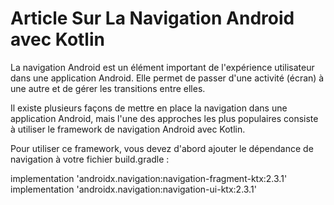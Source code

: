# Article Sur La Navigation Android avec Kotlin

La navigation Android est un élément important de l'expérience utilisateur dans une application Android. Elle permet de passer d'une activité (écran) à une autre et de gérer les transitions entre elles.

Il existe plusieurs façons de mettre en place la navigation dans une application Android, mais l'une des approches les plus populaires consiste à utiliser le framework de navigation Android avec Kotlin.

Pour utiliser ce framework, vous devez d'abord ajouter le dépendance de navigation à votre fichier build.gradle :

implementation 'androidx.navigation:navigation-fragment-ktx:2.3.1'
implementation 'androidx.navigation:navigation-ui-ktx:2.3.1'
